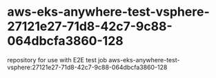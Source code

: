 # aws-eks-anywhere-test-vsphere-27121e27-71d8-42c7-9c88-064dbcfa3860-128
repository for use with E2E test job aws-eks-anywhere-test-vsphere:27121e27-71d8-42c7-9c88-064dbcfa3860-128
